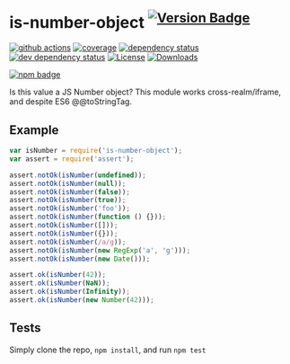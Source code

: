 # is-number-object <sup>[![Version Badge][2]][1]</sup>

[![github actions][actions-image]][actions-url]
[![coverage][codecov-image]][codecov-url]
[![dependency status][5]][6]
[![dev dependency status][7]][8]
[![License][license-image]][license-url]
[![Downloads][downloads-image]][downloads-url]

[![npm badge][11]][1]

Is this value a JS Number object? This module works cross-realm/iframe, and despite ES6 @@toStringTag.

## Example

```js
var isNumber = require('is-number-object');
var assert = require('assert');

assert.notOk(isNumber(undefined));
assert.notOk(isNumber(null));
assert.notOk(isNumber(false));
assert.notOk(isNumber(true));
assert.notOk(isNumber('foo'));
assert.notOk(isNumber(function () {}));
assert.notOk(isNumber([]));
assert.notOk(isNumber({}));
assert.notOk(isNumber(/a/g));
assert.notOk(isNumber(new RegExp('a', 'g')));
assert.notOk(isNumber(new Date()));

assert.ok(isNumber(42));
assert.ok(isNumber(NaN));
assert.ok(isNumber(Infinity));
assert.ok(isNumber(new Number(42)));
```

## Tests

Simply clone the repo, `npm install`, and run `npm test`

[1]: https://npmjs.org/package/is-number-object
[2]: https://versionbadg.es/inspect-js/is-number-object.svg
[5]: https://david-dm.org/inspect-js/is-number-object.svg
[6]: https://david-dm.org/inspect-js/is-number-object
[7]: https://david-dm.org/inspect-js/is-number-object/dev-status.svg
[8]: https://david-dm.org/inspect-js/is-number-object#info=devDependencies
[11]: https://nodei.co/npm/is-number-object.png?downloads=true&stars=true
[license-image]: https://img.shields.io/npm/l/is-number-object.svg
[license-url]: LICENSE
[downloads-image]: https://img.shields.io/npm/dm/is-number-object.svg
[downloads-url]: https://npm-stat.com/charts.html?package=is-number-object
[codecov-image]: https://codecov.io/gh/inspect-js/is-number-object/branch/main/graphs/badge.svg
[codecov-url]: https://app.codecov.io/gh/inspect-js/is-number-object/
[actions-image]: https://img.shields.io/endpoint?url=https://github-actions-badge-u3jn4tfpocch.runkit.sh/inspect-js/is-number-object
[actions-url]: https://github.com/inspect-js/is-number-object/actions
